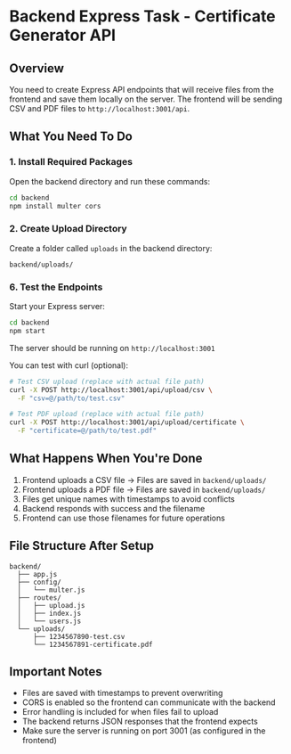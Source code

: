 # Backend Express Task - Certificate Generator API

## Overview
You need to create Express API endpoints that will receive files from the frontend and save them locally on the server. The frontend will be sending CSV and PDF files to `http://localhost:3001/api`.

## What You Need To Do

### 1. Install Required Packages
Open the backend directory and run these commands:
```bash
cd backend
npm install multer cors
```

### 2. Create Upload Directory
Create a folder called `uploads` in the backend directory:
```
backend/uploads/
```


### 6. Test the Endpoints
Start your Express server:
```bash
cd backend
npm start
```

The server should be running on `http://localhost:3001`

You can test with curl (optional):
```bash
# Test CSV upload (replace with actual file path)
curl -X POST http://localhost:3001/api/upload/csv \
  -F "csv=@/path/to/test.csv"

# Test PDF upload (replace with actual file path)
curl -X POST http://localhost:3001/api/upload/certificate \
  -F "certificate=@/path/to/test.pdf"
```

## What Happens When You're Done

1. Frontend uploads a CSV file → Files are saved in `backend/uploads/`
2. Frontend uploads a PDF file → Files are saved in `backend/uploads/`
3. Files get unique names with timestamps to avoid conflicts
4. Backend responds with success and the filename
5. Frontend can use those filenames for future operations

## File Structure After Setup
```
backend/
  ├── app.js
  ├── config/
  │   └── multer.js
  ├── routes/
  │   ├── upload.js
  │   ├── index.js
  │   └── users.js
  └── uploads/
      ├── 1234567890-test.csv
      └── 1234567891-certificate.pdf
```

## Important Notes

- Files are saved with timestamps to prevent overwriting
- CORS is enabled so the frontend can communicate with the backend
- Error handling is included for when files fail to upload
- The backend returns JSON responses that the frontend expects
- Make sure the server is running on port 3001 (as configured in the frontend)

